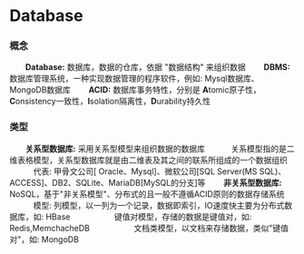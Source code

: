 # Database
### 概念
&emsp;&emsp;**Database:** 数据库，数据的仓库，依据 "数据结构" 来组织数据
&emsp;&emsp;**DBMS:** 数据库管理系统，一种实现数据管理的程序软件，例如: Mysql数据库、MongoDB数据库
&emsp;&emsp;**ACID:** 数据库事务特性，分别是 **A**tomic原子性，**C**onsistency一致性，**I**solation隔离性，**D**urability持久性
### 类型
&emsp;&emsp;**关系型数据库:** 采用关系型模型来组织数据的数据库
&emsp;&emsp;&emsp;关系模型指的是二维表格模型，关系型数据库就是由二维表及其之间的联系所组成的一个数据组织
&emsp;&emsp;&emsp;代表: 甲骨文公司[ Oracle、Mysql]、微软公司[SQL Server(MS SQL)、ACCESS]、DB2、SQLite、MariaDB[MySQL的分支]等
&emsp;&emsp;**非关系型数据库:** NoSQL，基于"非关系模型"、分布式的且一般不遵循ACID原则的数据存储系统
&emsp;&emsp;&emsp;模型: 列模型，以一列为一个记录，数据即索引，IO速度快主要为分布式数据库，如: HBase
&emsp;&emsp;&emsp;&emsp;&emsp; 键值对模型，存储的数据是键值对，如: Redis,MemchacheDB
&emsp;&emsp;&emsp;&emsp;&emsp; 文档类模型，以文档来存储数据，类似"键值对"，如: MongoDB
